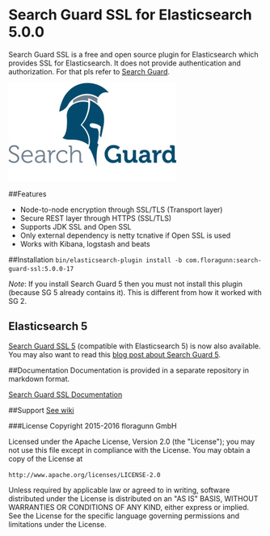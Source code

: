 # Search Guard SSL for Elasticsearch 5.0.0

Search Guard SSL is a free and open source plugin for Elasticsearch which provides SSL for Elasticsearch. 
It does not provide authentication and authorization. For that pls refer to [Search Guard](https://github.com/floragunncom/search-guard).

![Logo](https://raw.githubusercontent.com/floragunncom/sg-assets/master/logo/sg_logo_small.jpg) 

##Features
* Node-to-node encryption through SSL/TLS (Transport layer)
* Secure REST layer through HTTPS (SSL/TLS)
* Supports JDK SSL and Open SSL
* Only external dependency is netty tcnative if Open SSL is used
* Works with Kibana, logstash and beats

##Installation
 ``bin/elasticsearch-plugin install -b com.floragunn:search-guard-ssl:5.0.0-17``

_Note_: If you install Search Guard 5 then you must not install this plugin (because SG 5 already contains it). This is different from how it worked with SG 2.

## Elasticsearch 5

[Search Guard SSL 5](https://github.com/floragunncom/search-guard-ssl/tree/5.0.0) (compatible with Elasticsearch 5) is now also available. You may also want to read this [blog post about Search Guard 5](https://floragunn.com/search-guard-5/).

##Documentation
Documentation is provided in a separate repository in markdown format.

[Search Guard SSL Documentation](https://github.com/floragunncom/search-guard-ssl-docs)

##Support
[See wiki](https://github.com/floragunncom/search-guard-ssl/wiki/Support)

###License
Copyright 2015-2016 floragunn GmbH

Licensed under the Apache License, Version 2.0 (the "License");
you may not use this file except in compliance with the License.
You may obtain a copy of the License at

   ``http://www.apache.org/licenses/LICENSE-2.0``

Unless required by applicable law or agreed to in writing, software
distributed under the License is distributed on an "AS IS" BASIS,
WITHOUT WARRANTIES OR CONDITIONS OF ANY KIND, either express or implied.
See the License for the specific language governing permissions and
limitations under the License.
